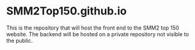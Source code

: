 # SMM2Top150.github.io
This is the repository that will host the front end to the SMM2 top 150 website. The backend will be hosted on a private repository not visible to the public.
